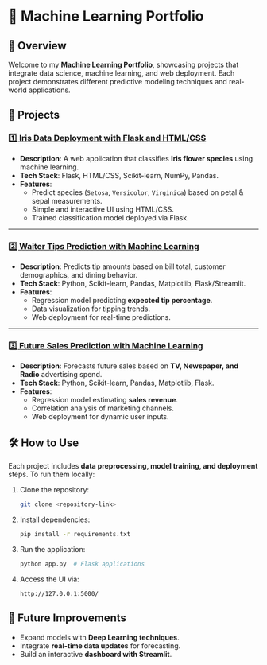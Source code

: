 # 🧠 Machine Learning Portfolio

## 📌 Overview
Welcome to my **Machine Learning Portfolio**, showcasing projects that integrate data science, machine learning, and web deployment. Each project demonstrates different predictive modeling techniques and real-world applications.

## 🚀 Projects

### [1️⃣ Iris Data Deployment with Flask and HTML/CSS](https://github.com/iseptianto/deploy-iris)
- **Description**: A web application that classifies **Iris flower species** using machine learning.
- **Tech Stack**: Flask, HTML/CSS, Scikit-learn, NumPy, Pandas.
- **Features**:
  - Predict species (`Setosa`, `Versicolor`, `Virginica`) based on petal & sepal measurements.
  - Simple and interactive UI using HTML/CSS.
  - Trained classification model deployed via Flask.

---

### [2️⃣ Waiter Tips Prediction with Machine Learning](https://github.com/iseptianto/Waiter-Tips-Prediction-with-Machine-Learning)
- **Description**: Predicts tip amounts based on bill total, customer demographics, and dining behavior.
- **Tech Stack**: Python, Scikit-learn, Pandas, Matplotlib, Flask/Streamlit.
- **Features**:
  - Regression model predicting **expected tip percentage**.
  - Data visualization for tipping trends.
  - Web deployment for real-time predictions.

---

### [3️⃣ Future Sales Prediction with Machine Learning](https://github.com/iseptianto/Future-Sales-Prediction-With-ML)
- **Description**: Forecasts future sales based on **TV, Newspaper, and Radio** advertising spend.
- **Tech Stack**: Python, Scikit-learn, Pandas, Matplotlib, Flask.
- **Features**:
  - Regression model estimating **sales revenue**.
  - Correlation analysis of marketing channels.
  - Web deployment for dynamic user inputs.

## 🛠️ How to Use
Each project includes **data preprocessing, model training, and deployment** steps. To run them locally:
1. Clone the repository:
   ```bash
   git clone <repository-link>
   ```
2. Install dependencies:
   ```bash
   pip install -r requirements.txt
   ```
3. Run the application:
   ```bash
   python app.py  # Flask applications
   ```
4. Access the UI via:
   ```
   http://127.0.0.1:5000/
   ```

## 🌟 Future Improvements
- Expand models with **Deep Learning techniques**.
- Integrate **real-time data updates** for forecasting.
- Build an interactive **dashboard with Streamlit**.


